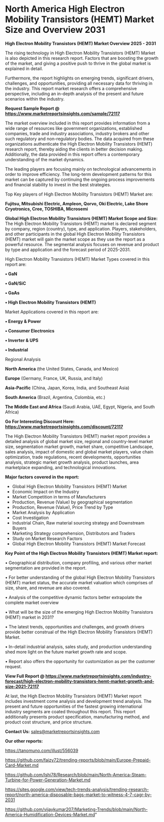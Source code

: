 # North America High Electron Mobility Transistors (HEMT) Market Size and Overview 2031

<Strong> High Electron Mobility Transistors (HEMT) Market Overview 2025 - 2031</strong>

The rising technology in High Electron Mobility Transistors (HEMT) Market is also depicted in this research report. Factors that are boosting the growth of the market, and giving a positive push to thrive in the global market is explained in detail.

Furthermore, the report highlights on emerging trends, significant drivers, challenges, and opportunities, providing all necessary data for thriving in the industry. This report market research offers a comprehensive perspective, including an in-depth analysis of the present and future scenarios within the industry.

<strong>Request Sample Report @ <a href=https://www.marketreportsinsights.com/sample/72117>https://www.marketreportsinsights.com/sample/72117</a></strong>

The market overview included in this report provides information from a wide range of resources like government organizations, established companies, trade and industry associations, industry brokers and other such regulatory and non-regulatory bodies. The data acquired from these organizations authenticate the High Electron Mobility Transistors (HEMT) research report, thereby aiding the clients in better decision making. Additionally, the data provided in this report offers a contemporary understanding of the market dynamics.

The leading players are focusing mainly on technological advancements in order to improve efficiency. The long-term development patterns for this market can be captured by continuing the ongoing process improvements and financial stability to invest in the best strategies.

Top Key players of High Electron Mobility Transistors (HEMT) Market are:

<strong>Fujitsu, Mitsubishi Electric, Ampleon, Qorvo, Oki Electric, Lake Shore Cryotronics, Cree, TOSHIBA, Microsemi</strong>

<strong><b>Global High Electron Mobility Transistors (HEMT) Market Scope and Size:</b></strong>
The High Electron Mobility Transistors (HEMT) market is declared segment by company, region (country), type, and application. Players, stakeholders, and other participants in the global High Electron Mobility Transistors (HEMT) market will gain the market scope as they use the report as a powerful resource. The segmental analysis focuses on revenue and product by type and application and the forecast period of 2025-2031.

High Electron Mobility Transistors (HEMT) Market Types covered in this report are:

<strong>• GaN

• GaN/SiC

• GaAs

• High Electron Mobility Transistors (HEMT)</strong>

Market Applications covered in this report are:

<strong>• Energy & Power

• Consumer Electronics

• Inverter & UPS

• Industrial</strong> 

Regional Analysis

<strong>North America</strong> (the United States, Canada, and Mexico)

<strong>Europe</strong> (Germany, France, UK, Russia, and Italy)

<strong>Asia-Pacific</strong> (China, Japan, Korea, India, and Southeast Asia)

<strong>South America</strong> (Brazil, Argentina, Colombia, etc.)

<strong>The Middle East and Africa</strong> (Saudi Arabia, UAE, Egypt, Nigeria, and South Africa)

<strong>Go For Interesting Discount Here: <a href=https://www.marketreportsinsights.com/discount/72117>https://www.marketreportsinsights.com/discount/72117</a></strong>

The High Electron Mobility Transistors (HEMT) market report provides a detailed analysis of global market size, regional and country-level market size, segmentation market growth, market share, competitive Landscape, sales analysis, impact of domestic and global market players, value chain optimization, trade regulations, recent developments, opportunities analysis, strategic market growth analysis, product launches, area marketplace expanding, and technological innovations.

<strong><b>Major factors covered in the report:</b></strong>
<ul>
  <li>Global High Electron Mobility Transistors (HEMT) Market </li>
  <li>Economic Impact on the Industry</li>
  <li>Market Competition in terms of Manufacturers</li>
  <li>Production, Revenue (Value) by geographical segmentation</li>
  <li>Production, Revenue (Value), Price Trend by Type</li>
  <li>Market Analysis by Application</li>
  <li>Cost Investigation</li>
  <li>Industrial Chain, Raw material sourcing strategy and Downstream Buyers</li>
  <li>Marketing Strategy comprehension, Distributors and Traders</li>
  <li>Study on Market Research Factors</li>
  <li>Global High Electron Mobility Transistors (HEMT) Market Forecast</li>
</ul>

<strong><b>Key Point of the High Electron Mobility Transistors (HEMT) Market report:</b></strong>

• Geographical distribution, company profiling, and various other market segmentation are provided in the report.

• For better understanding of the global High Electron Mobility Transistors (HEMT) market status, the accurate market valuation which comprises of size, share, and revenue are also covered.

• Analysis of the competitive dynamic factors better extrapolate the complete market overview

• What will be the size of the emerging High Electron Mobility Transistors (HEMT) market in 2031?

• The latest trends, opportunities and challenges, and growth drivers provide better construal of the High Electron Mobility Transistors (HEMT) Market.

• In-detail industrial analysis, sales study, and production understanding shed more light on the future market growth rate and scope.

• Report also offers the opportunity for customization as per the customer request.

<strong><b>View Full Report @ <a href=https://www.marketreportsinsights.com/industry-forecast/high-electron-mobility-transistors-hemt-market-growth-and-size-2021-72117>https://www.marketreportsinsights.com/industry-forecast/high-electron-mobility-transistors-hemt-market-growth-and-size-2021-72117</a></b></strong>


At last, the High Electron Mobility Transistors (HEMT) Market report includes investment come analysis and development trend analysis. The present and future opportunities of the fastest growing international industry segments are coated throughout this report. This report additionally presents product specification, manufacturing method, and product cost structure, and price structure.

<strong>Contact Us:</strong>
sales@marketreportsinsights.com

<strong>Our other reports:</strong>

<a href=https://tanomuno.com/illust/556039>https://tanomuno.com/illust/556039</a>

<a href=https://github.com/faizy72/trending-reports/blob/main/Europe-Prepaid-Card-Market.md>https://github.com/faizy72/trending-reports/blob/main/Europe-Prepaid-Card-Market.md</a>

<a href=https://github.com/Ishi78/Research/blob/main/North-America-Steam-Turbine-for-Power-Generation-Market.md>https://github.com/Ishi78/Research/blob/main/North-America-Steam-Turbine-for-Power-Generation-Market.md</a>

<a href=https://sites.google.com/view/tech-trends-analysis/trending-research-report/north-america-disposable-bags-market-to-witness-4-7-cagr-by-2031>https://sites.google.com/view/tech-trends-analysis/trending-research-report/north-america-disposable-bags-market-to-witness-4-7-cagr-by-2031</a>

<a href=https://github.com/vijaykumar207/Marketing-Trends/blob/main/North-America-Humidification-Devices-Market.md>https://github.com/vijaykumar207/Marketing-Trends/blob/main/North-America-Humidification-Devices-Market.md</a>"
